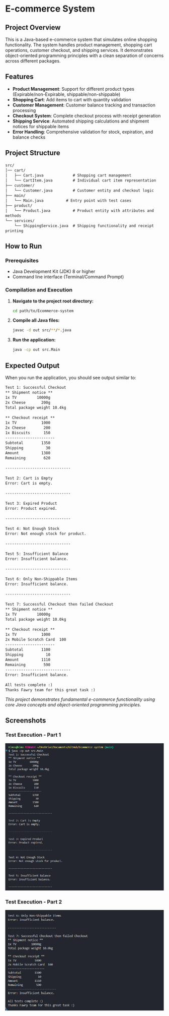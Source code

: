 # E-commerce System

## Project Overview

This is a Java-based e-commerce system that simulates online shopping functionality. The system handles product management, shopping cart operations, customer checkout, and shipping services. It demonstrates object-oriented programming principles with a clean separation of concerns across different packages.

## Features

- **Product Management**: Support for different product types (Expirable/non-Expirable, shippable/non-shippable)
- **Shopping Cart**: Add items to cart with quantity validation
- **Customer Management**: Customer balance tracking and transaction processing
- **Checkout System**: Complete checkout process with receipt generation
- **Shipping Service**: Automated shipping calculations and shipment notices for shippable items
- **Error Handling**: Comprehensive validation for stock, expiration, and balance checks

## Project Structure

```
src/
│── cart/
│   ├── Cart.java             # Shopping cart management
│   └── CartItem.java         # Individual cart item representation
├── customer/
│   └── Customer.java         # Customer entity and checkout logic
├── main/
│   └── Main.java          # Entry point with test cases
├── product/
│   └── Product.java          # Product entity with attributes and methods
└── services/
    └── ShippingService.java  # Shipping functionality and receipt printing
```

## How to Run

### Prerequisites

- Java Development Kit (JDK) 8 or higher
- Command line interface (Terminal/Command Prompt)

### Compilation and Execution

1. **Navigate to the project root directory:**

   ```bash
   cd path/to/Ecommerce-system
   ```

2. **Compile all Java files:**

   ```bash
   javac -d out src/**/*.java
   ```

3. **Run the application:**
   ```bash
   java -cp out src.Main
   ```

## Expected Output

When you run the application, you should see output similar to:

```
Test 1: Successful Checkout
** Shipment notice **
1x TV         10000g
2x Cheese       200g
Total package weight 10.4kg

** Checkout receipt **
1x TV           1000
2x Cheese        200
1x Biscuits      150
----------------------
Subtotal        1350
Shipping          30
Amount          1380
Remaining        620

-----------------------------

Test 2: Cart is Empty
Error: Cart is empty.

-----------------------------

Test 3: Expired Product
Error: Product expired.

-----------------------------

Test 4: Not Enough Stock
Error: Not enough stock for product.

-----------------------------

Test 5: Insufficient Balance
Error: Insufficient balance.

-----------------------------

Test 6: Only Non-Shippable Items
Error: Insufficient balance.

-----------------------------

Test 7: Successful Checkout then failed Checkout
** Shipment notice **
1x TV         10000g
Total package weight 10.0kg

** Checkout receipt **
1x TV           1000
2x Mobile Scratch Card  100
----------------------
Subtotal        1100
Shipping          10
Amount          1110
Remaining        590
-----------------------------
Error: Insufficient balance.

All tests complete :)
Thanks Fawry team for this great task :)
```

_This project demonstrates fundamental e-commerce functionality using core Java concepts and object-oriented programming principles._


## Screenshots

### Test Execution - Part 1
![Test Execution Screenshot 1](screenshots/screenshot_1.png)

### Test Execution - Part 2
![Test Execution Screenshot 2](screenshots/screenshot_2.png)
